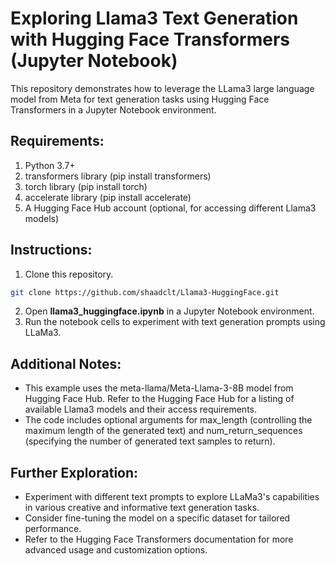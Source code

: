 # Exploring Llama3 Text Generation with Hugging Face Transformers (Jupyter Notebook)
This repository demonstrates how to leverage the LLama3 large language model from Meta for text generation tasks using Hugging Face Transformers in a Jupyter Notebook environment.

## Requirements:
1. Python 3.7+
2. transformers library (pip install transformers)
3. torch library (pip install torch)
4. accelerate library (pip install accelerate)
5. A Hugging Face Hub account (optional, for accessing different Llama3 models)

## Instructions:
1. Clone this repository.
```bash
git clone https://github.com/shaadclt/Llama3-HuggingFace.git
```
2. Open **llama3_huggingface.ipynb** in a Jupyter Notebook environment.
3. Run the notebook cells to experiment with text generation prompts using LLaMa3.

## Additional Notes:
- This example uses the meta-llama/Meta-Llama-3-8B model from Hugging Face Hub. Refer to the Hugging Face Hub for a listing of available Llama3 models and their access requirements.
- The code includes optional arguments for max_length (controlling the maximum length of the generated text) and num_return_sequences (specifying the number of generated text samples to return).

## Further Exploration:
- Experiment with different text prompts to explore LLaMa3's capabilities in various creative and informative text generation tasks.
- Consider fine-tuning the model on a specific dataset for tailored performance.
- Refer to the Hugging Face Transformers documentation for more advanced usage and customization options.
